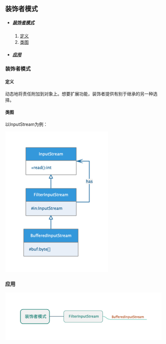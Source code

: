 ## 装饰者模式

* ##### [装饰者模式](#1)
  1. [定义](#1.1)
  2. [类图](#1.2)

* ##### [应用](#2)

<h3 id="1">装饰者模式</h3>

<h4 id="1.1">定义</h4> 

动态地将责任附加到对象上。想要扩展功能，装饰者提供有别于继承的另一种选择。

<h4 id="1.2">类图</h4> 

以InputStream为例：

<img src="../assets/images/edraw/uml_decorator.png" width="330">

<h3 id="2">应用</h3>

<img src="../assets/images/edraw/decorator_useage.png" width="550">